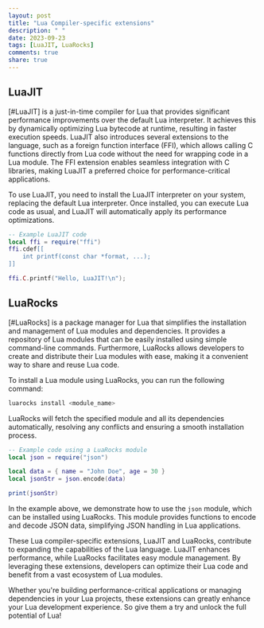 ```yaml
---
layout: post
title: "Lua Compiler-specific extensions"
description: " "
date: 2023-09-23
tags: [LuaJIT, LuaRocks]
comments: true
share: true
---
```


## LuaJIT

[#LuaJIT] is a just-in-time compiler for Lua that provides significant performance improvements over the default Lua interpreter. It achieves this by dynamically optimizing Lua bytecode at runtime, resulting in faster execution speeds. LuaJIT also introduces several extensions to the language, such as a foreign function interface (FFI), which allows calling C functions directly from Lua code without the need for wrapping code in a Lua module. The FFI extension enables seamless integration with C libraries, making LuaJIT a preferred choice for performance-critical applications.

To use LuaJIT, you need to install the LuaJIT interpreter on your system, replacing the default Lua interpreter. Once installed, you can execute Lua code as usual, and LuaJIT will automatically apply its performance optimizations.

```lua
-- Example LuaJIT code
local ffi = require("ffi")
ffi.cdef[[
    int printf(const char *format, ...);
]]

ffi.C.printf("Hello, LuaJIT!\n");
```

## LuaRocks

[#LuaRocks] is a package manager for Lua that simplifies the installation and management of Lua modules and dependencies. It provides a repository of Lua modules that can be easily installed using simple command-line commands. Furthermore, LuaRocks allows developers to create and distribute their Lua modules with ease, making it a convenient way to share and reuse Lua code.

To install a Lua module using LuaRocks, you can run the following command:

```bash
luarocks install <module_name>
```

LuaRocks will fetch the specified module and all its dependencies automatically, resolving any conflicts and ensuring a smooth installation process.

```lua
-- Example code using a LuaRocks module
local json = require("json")

local data = { name = "John Doe", age = 30 }
local jsonStr = json.encode(data)

print(jsonStr)
```

In the example above, we demonstrate how to use the `json` module, which can be installed using LuaRocks. This module provides functions to encode and decode JSON data, simplifying JSON handling in Lua applications.

These Lua compiler-specific extensions, LuaJIT and LuaRocks, contribute to expanding the capabilities of the Lua language. LuaJIT enhances performance, while LuaRocks facilitates easy module management. By leveraging these extensions, developers can optimize their Lua code and benefit from a vast ecosystem of Lua modules.

Whether you're building performance-critical applications or managing dependencies in your Lua projects, these extensions can greatly enhance your Lua development experience. So give them a try and unlock the full potential of Lua!